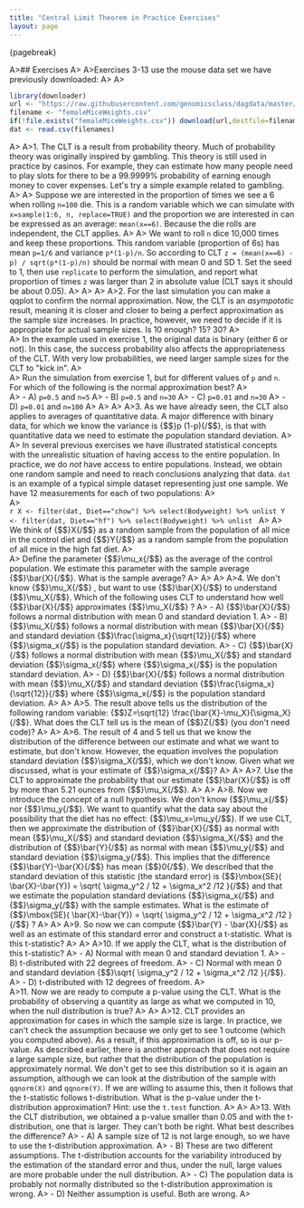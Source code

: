 ```yaml
---
title: "Central Limit Theorem in Practice Exercises"
layout: page
---
```


{pagebreak} 

A>## Exercises
A>
A>Exercises 3-13 use the mouse data set we have previously downloaded:
A>
A>
```r
library(downloader)
url <- "https://raw.githubusercontent.com/genomicsclass/dagdata/master/inst/extdata/femaleMiceWeights.csv"
filename <- "femaleMiceWeights.csv"
if(!file.exists("femaleMiceWeights.csv")) download(url,destfile=filename)
dat <- read.csv(filenames) 
```
A>
A>1. The CLT is a result from probability theory. Much of probability theory was originally inspired by gambling. This theory is still used in practice by casinos. For example, they can estimate how many people need to play slots for there to be a 99.9999% probability of earning enough money to cover expenses. Let's try a simple example related to gambling.
A>
A>    Suppose we are interested in the proportion of times we see a 6 when rolling `n=100` die. This is a random variable which we can simulate with `x=sample(1:6, n, replace=TRUE)` and the proportion we are interested in can be expressed as an average: `mean(x==6)`. Because the die rolls are independent, the CLT applies. 
A>
A>    We want to roll `n` dice 10,000 times and keep these proportions. This random variable (proportion of 6s) has mean `p=1/6` and variance `p*(1-p)/n`. So according to CLT `z = (mean(x==6) - p) / sqrt(p*(1-p)/n)` should be normal with mean 0 and SD 1. Set the seed to 1, then use `replicate` to perform the simulation, and report what proportion of times `z` was larger than 2 in absolute value (CLT says it should be about 0.05).
A>
A>
A>
A>2. For the last simulation you can make a qqplot to confirm the normal approximation. Now, the CLT is an _asympototic_ result, meaning it is closer and closer to being a perfect approximation as the sample size increases. In practice, however, we need to decide if it is appropriate for actual sample sizes. Is 10 enough? 15? 30?
A>   
A>    In the example used in exercise 1, the original data is binary (either 6 or not). In this case, the success probability also affects the appropriateness of the CLT. With very low probabilities, we need larger sample sizes for the CLT to "kick in". 
A>   
A>    Run the simulation from exercise 1, but for different values of `p` and `n`. For which of the following is the normal approximation best?
A>    
A>    - A) `p=0.5` and `n=5`
A>    - B) `p=0.5` and `n=30`
A>    - C) `p=0.01` and `n=30`
A>    - D) `p=0.01` and `n=100`
A>
A>
A>
A>3. As we have already seen, the CLT also applies to averages of quantitative data. A major difference with binary data, for which we know the variance is {$$}p (1-p){/$$}, is that with quantitative data we need to estimate the population standard deviation. 
A>
A>    In several previous exercises we have illustrated statistical concepts with the unrealistic situation of having access to the entire population. In practice, we do *not* have access to entire populations. Instead, we obtain one random sample and need to reach conclusions analyzing that data. `dat` is an example of a typical simple dataset representing just one sample. We have 12 measurements for each of two populations:
A>   
A>    
    ```r
    X <- filter(dat, Diet=="chow") %>% select(Bodyweight) %>% unlist
    Y <- filter(dat, Diet=="hf") %>% select(Bodyweight) %>% unlist
    ```
A>
A>    We think of {$$}X{/$$} as a random sample from the population of all mice in the control diet and {$$}Y{/$$} as a random sample from the population of all mice in the high fat diet. 
A>   
A>    Define the parameter {$$}\mu_x{/$$} as the average of the control population. We estimate this parameter with the sample average {$$}\bar{X}{/$$}. What is the sample average?
A>
A>
A>
A>4. We don't know {$$}\mu_X{/$$} , but want to use {$$}\bar{X}{/$$} to understand {$$}\mu_X{/$$}. Which of the following uses CLT to understand how well {$$}\bar{X}{/$$} approximates {$$}\mu_X{/$$} ?
A>    - A) {$$}\bar{X}{/$$} follows a normal distribution with mean 0 and standard deviation 1.
A>    - B) {$$}\mu_X{/$$} follows a normal distribution with mean {$$}\bar{X}{/$$} and standard deviation {$$}\frac{\sigma_x}{\sqrt{12}}{/$$} where {$$}\sigma_x{/$$} is the population standard deviation.
A>    - C) {$$}\bar{X}{/$$} follows a normal distribution with mean {$$}\mu_X{/$$} and standard deviation {$$}\sigma_x{/$$} where {$$}\sigma_x{/$$} is the population standard deviation.
A>    - D) {$$}\bar{X}{/$$} follows a normal distribution with mean {$$}\mu_X{/$$} and standard deviation {$$}\frac{\sigma_x}{\sqrt{12}}{/$$} where {$$}\sigma_x{/$$} is the population standard deviation.
A>
A>
A>5. The result above tells us the distribution of the following random variable: {$$}Z=\sqrt{12} \frac{\bar{X}-\mu_X}{\sigma_X}{/$$}. What does the CLT tell us is the mean of {$$}Z{/$$} (you don't need code)?
A>
A>
A>6. The result of 4 and 5 tell us that we know the distribution of the difference between our estimate and what we want to estimate, but don't know. However, the equation involves the population standard deviation {$$}\sigma_X{/$$}, which we don't know. Given what we discussed, what is your estimate of {$$}\sigma_x{/$$}? 
A>
A>
A>7. Use the CLT to approximate the probability that our estimate {$$}\bar{X}{/$$} is off by more than 5.21 ounces from {$$}\mu_X{/$$}.
A>
A>
A>8. Now we introduce the concept of a null hypothesis. We don't know {$$}\mu_x{/$$} nor {$$}\mu_y{/$$}. We want to quantify what the data say about the possibility that the diet has no effect: {$$}\mu_x=\mu_y{/$$}. If we use CLT, then we approximate the distribution of {$$}\bar{X}{/$$} as normal with mean {$$}\mu_X{/$$} and standard deviation {$$}\sigma_X{/$$} and the distribution of {$$}\bar{Y}{/$$}  as normal with mean {$$}\mu_y{/$$} and standard deviation {$$}\sigma_y{/$$}. This implies that the difference {$$}\bar{Y}-\bar{X}{/$$} has mean {$$}0{/$$}. We described that the standard deviation of this statistic (the standard error) is {$$}\mbox{SE}( \bar{X}-\bar{Y}) = \sqrt{ \sigma_y^2 / 12 + \sigma_x^2 /12 }{/$$} and that we estimate the population standard deviations {$$}\sigma_x{/$$} and {$$}\sigma_y{/$$} with the sample estimates. What is the estimate of {$$}\mbox{SE}( \bar{X}-\bar{Y}) = \sqrt{ \sigma_y^2 / 12 + \sigma_x^2 /12 }{/$$} ?
A>
A> 
A>9. So now we can compute {$$}\bar{Y} - \bar{X}{/$$} as well as an estimate of this standard error and construct a t-statistic. What is this t-statistic?
A>
A>
A>10. If we apply the CLT, what is the distribution of this t-statistic?
A>    - A) Normal with mean 0 and standard deviation 1.
A>    - B) t-distributed with 22 degrees of freedom.
A>    - C) Normal with mean 0 and standard deviation {$$}\sqrt{ \sigma_y^2 / 12 + \sigma_x^2 /12 }{/$$}.
A>    - D) t-distributed with 12 degrees of freedom.
A>  
A>11. Now we are ready to compute a p-value using the CLT. What is the probability of observing a quantity as large as what we computed in 10, when the null distribution is true?
A>
A>
A>12. CLT provides an approximation for cases in which the sample size is large. In practice, we can't check the assumption because we only get to see 1 outcome (which you computed above). As a result, if this approximation is off, so is our p-value. As described earlier, there is another approach that does not require a large sample size, but rather that the distribution of the population is approximately normal. We don't get to see this distribution so it is again an assumption, although we can look at the distribution of the sample with `qqnorm(X)` and `qqnorm(Y)`. If we are willing to assume this, then it follows that the t-statistic follows t-distribution. What is the p-value under the t-distribution approximation? Hint: use the `t.test` function.
A>
A>
A>13. With the CLT distribution, we obtained a p-value smaller than 0.05 and with the t-distribution, one that is larger. They can't both be right. What best describes the difference?
A>    - A) A sample size of 12 is not large enough, so we have to use the t-distribution approximation.
A>    - B) These are two different assumptions. The t-distribution accounts for the variability introduced by the estimation of the standard error and thus, under the null, large values are more probable under the null distribution.
A>    - C) The population data is probably not normally distributed so the t-distribution approximation is wrong.
A>    - D) Neither assumption is useful. Both are wrong.
A>
